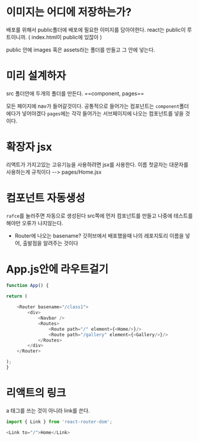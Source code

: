
# 이미지는 어디에 저장하는가?

배포를 위해서 public폴더에 배포에 필요한 이미지를 담아야한다.
react는 public이 루트이니까. ( index.html이 public에 있잖아 )

public 안에 images 혹은 assets라는 폴더를 만들고 그 안에 넣는다.



# 미리 설계하자

src 폴더안에 두개의 폴더를 만든다. ==component, pages==

모든 페이지에 nav가 들어갈것이다. 
공통적으로 들어가는 컴포넌트는 `component`폴더에다가 넣어야겠다
`pages`에는 각각 들어가는 서브페이지에 나오는 컴포넌트를 넣을 것이다.


# 확장자 jsx

리액트가 가지고있는 고유기능을 사용하려면 jsx를 사용한다.
이름 첫글자는 대문자를 사용하는게 규칙이다 --> pages/Home.jsx


# 컴포넌트 자동생성

`rafce`를 눌러주면 자동으로 생성된다
src쪽에 먼저 컴포넌트를 만들고 나중에 테스트를 해야만 오류가 나지않는다.



- Router에 나오는 basename?
깃허브에서 배포했을때 나의 레포지토리 이름을 넣어, 출발점을 알려주는 것이다


# App.js안에 라우트걸기

```js
function App() {

return (
	
	<Router basename="/class1">
		<div>
			<Navbar />
			<Routes>	
				<Route path="/" element={<Home/>}/>
				<Route path="/gallery" element={<Gallery/>}/>
			</Routes>
		</div>
	</Router>

);
}
```


# 리액트의 링크

a 태그를 쓰는 것이 아니라 link를 쓴다.

```js
import { Link } from 'react-router-dom';

<Link to="/">Home</Link>
```
